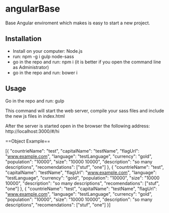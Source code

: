 # angularBase

Base Angular enviroment which makes is easy to start a new project.

## Installation
- Install on your computer: Node.js
- run: npm -g i gulp node-sass
- go in the repo and run: npm i (it is better if you open the command line as Administrator)
- go in the repo and run: bower i
 
## Usage
Go in the repo and run: gulp

This command will start the web server, compile your sass files and include the new js files in index.html

After the server is started open in the browser the following address: http://localhost:3000/#/hi





==Object Example==

[{
	"countrieName": "test",
	"capitalName": "testName",
	"flagUrl": "www.example.com",
	"language": "testLanguage",
	"currency": "gold",
	"population": "10000",
	"size": "10000 10000",
	"description": "so many descriptions",
	"recomendations": ["stuf", "one"]
}, {
	"countrieName": "test",
	"capitalName": "testName",
	"flagUrl": "www.example.com",
	"language": "testLanguage",
	"currency": "gold",
	"population": "10000",
	"size": "10000 10000",
	"description": "so many descriptions",
	"recomendations": ["stuf", "one"]
}, {
	"countrieName": "test",
	"capitalName": "testName",
	"flagUrl": "www.example.com",
	"language": "testLanguage",
	"currency": "gold",
	"population": "10000",
	"size": "10000 10000",
	"description": "so many descriptions",
	"recomendations": ["stuf", "one"]
}]